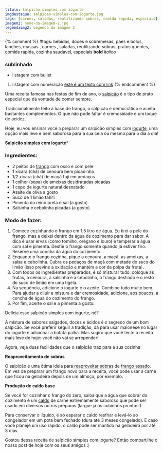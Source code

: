 ```yaml
---
titulo: Salpicão simples com iogurte
imgdestaque: salpicao-simples-com-iogurte.jpg
tags: [carnes, saladas, reutilizando sobras, comida rapida, especiais]
imagem2: nome-da-imagem-2.jpg
legendaimg2: Legenda da imagem 2
---
```

{% comment %}
#tags: bebidas, doces e sobremesas, paes e bolos, lanches, massas , carnes , saladas, reutilizando sobras, pratos quentes, comida rapida, cozinha saudavel, especiais
**bold**
*italico*
### sublinhado
* listagem com bullet
1. listagem com numeração
[este é um texto com link](https://www.enderecodolink.com)
{% endcomment %}

Uma receita famosa nas festas de fim de ano, o [salpicão](http://paneladepau.com.br/barquete-de-salpicao/) é o tipo de prato especial que dá vontade de comer sempre. 

Tradicionalmente feito à base de frango, o salpicão é democrático e aceita bastantes complementos. O que não pode faltar é cremosidade e um toque de acidez.

Hoje, eu vou ensinar você a preparar um salpicão simples com [iogurte](http://paneladepau.com.br/salada-com-molho-de-iogurte/), uma opção mais leve e bem saborosa para a sua ceia ou mesmo para o dia a dia!

**Salpicão simples com iogurte***

### Ingredientes: 

* 2 peitos de [frango](http://paneladepau.com.br/coxas-de-frango-assadas-com-farofa/) com osso e com pele 
* 1 xícara (chá) de cenoura bem picadinha
* 1/2 xícara (chá) de maçã fuji em pedaços
* 1 colher (sopa) de ameixas desidratadas picadas
* 1 copo de iogurte natural desnatado
* Azeite de oliva a gosto 
* Suco de 1 limão tahiti
* Pimenta do reino preta e sal (a gosto)
* Salsinha e cebolinha picadas (a gosto)

### Modo de fazer:

1. Comece cozinhando o frango em 1,5 litro de água. Eu tirei a pele do frango, mas a deixei dentro da água de cozimento para dar sabor. A dica é usar ervas (como tomilho, orégano e louro) e temperar a água com sal e pimenta. Desfie o frango somente quando já estiver frio. Reserve uma concha da água do cozimento.
2. Enquanto o frango cozinha, pique a cenoura, a maçã, as ameixas, a salsa e cebolinha. Cubra os pedaços de maçã com metade do suco do limão (isso previne a oxidação e mantém a cor da polpa da fruta).
3. Com todos os ingredientes preparados, é só misturar tudo: coloque as frutas, a cenoura, a salsinha e a cebolinha, o frango desfiado e o resto do suco de limão em uma tigela. 
4. Na sequência, adicione o iogurte e o azeite. Combine tudo muito bem. Para ajudar a diluir a mistura e dar cremosidade, adicione, aos poucos, a concha de água do cozimento do frango. 
6. Por fim, acerte o sal e a pimenta a gosto.

Delícia esse salpicão simples com iogurte, né?

A mistura de sabores salgados, doces e ácidos é o segredo de um bom salpicão. Se você preferir seguir a tradição, dá para usar maionese no lugar do iogurte e adicionar a batata palha. Mas sugiro que você tente a receita mais leve de hoje: você não vai se arrepender!

Agora, veja duas facilidades que o salpicão traz para a sua cozinha:

**Reaproveitamento de sobras**

O salpicão é uma ótima ideia para [reaproveitar sobras](http://paneladepau.com.br/tags/reutilizando-sobras/) de [frango assado](http://paneladepau.com.br/frango-de-natal/). Em vez de preparar um frango novo para a receita, você pode usar a carne que ficou na geladeira depois de um almoço, por exemplo. 

**Produção de caldo base**

Se você for cozinhar o frango do zero, saiba que a água que sobrar do cozimento é um [caldo](http://paneladepau.com.br/caldo-de-legumes-caseiro/) de carne extremamente saboroso que pode ser usado em diversos outros preparos (largue já os cubinhos prontos!). 

Para conservar o líquido, é só esperar o caldo resfriar e levá-lo ao congelador em um pote bem fechado (dura até 3 meses congelado). E caso você planeje um uso rápido, o caldo pode ser mantido na geladeira por até 3 dias. 

Gostou dessa receita de salpicão simples com iogurte? Então compartilhe o nosso post de hoje com os seus amigos :)
